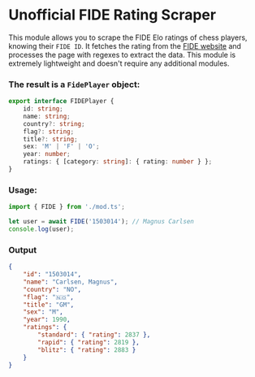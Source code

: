 
# Unofficial FIDE Rating Scraper

This module allows you to scrape the FIDE Elo ratings of chess players,
knowing their `FIDE ID`.
It fetches the rating from the [FIDE website](https://ratings.fide.com/)
and processes the page with regexes to extract the data.
This module is extremely lightweight and doesn't require any additional modules.

### The result is a `FidePlayer` object:

```ts
export interface FIDEPlayer {
    id: string;
    name: string;
    country?: string;
    flag?: string;
    title?: string;
    sex: 'M' | 'F' | 'O';
    year: number;
    ratings: { [category: string]: { rating: number } };
}
```

### Usage:

```ts
import { FIDE } from './mod.ts';

let user = await FIDE('1503014'); // Magnus Carlsen
console.log(user);
```

### Output

```json
{
    "id": "1503014",
    "name": "Carlsen, Magnus",
    "country": "NO",
    "flag": "🇳🇴",
    "title": "GM",
    "sex": "M",
    "year": 1990,
    "ratings": {
        "standard": { "rating": 2837 },
        "rapid": { "rating": 2819 },
        "blitz": { "rating": 2883 }
    }
}
```
